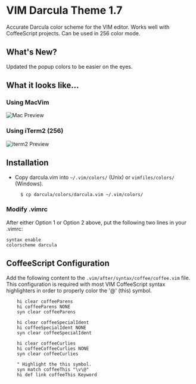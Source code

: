 # VIM Darcula Theme 1.7

Accurate Darcula color scheme for the VIM editor.  Works well with CoffeeScript projects.  Can be used in 256 color mode.

## What's New?

Updated the popup colors to be easier on the eyes.

## What it looks like...

### Using MacVim

![Mac Preview](https://raw.githubusercontent.com/blueshirts/darcula/master/images/darcula1.png)

### Using iTerm2 (256)

![iterm2 Preview](https://raw.githubusercontent.com/blueshirts/darcula/master/images/darcula2.png)

## Installation

- Copy darcula.vim into `~/.vim/colors/` (Unix) or `vimfiles/colors/` (Windows).

        $ cp darcula/colors/darcula.vim ~/.vim/colors/

### Modify .vimrc

After either Option 1 or Option 2 above, put the following two lines in your
.vimrc:

    syntax enable
    colorscheme darcula

## CoffeeScript Configuration

Add the following content to the `.vim/after/syntax/coffee/coffee.vim` file.  This configuration is required with most
VIM CoffeeScript syntax highlighters in order to properly color the '@' (this) symbol.

        hi clear coffeeParens
        hi coffeeParens NONE
        syn clear coffeeParens

        hi clear coffeeSpecialIdent
        hi coffeeSpecialIdent NONE
        syn clear coffeeSpecialIdent

        hi clear coffeeCurlies
        hi coffeeCoffeeCurlies NONE
        syn clear coffeeCurlies

        " Highlight the this symbol.
        syn match coffeeThis "\v\@"
        hi def link coffeeThis Keyword

